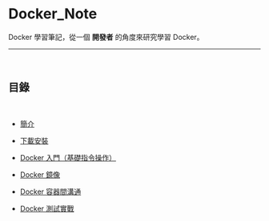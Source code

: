 # Docker_Note



Docker 學習筆記，從一個 __開發者__ 的角度來研究學習 Docker。

---

<br>


## 目錄

<br>

* [簡介](intro)

* [下載安裝](install)

* [Docker 入門（基礎指令操作）](gettingStarted)

* [Docker 鏡像](image)

* [Docker 容器間溝通](c2c)

* [Docker 測試實戰](docker_test_in_action)